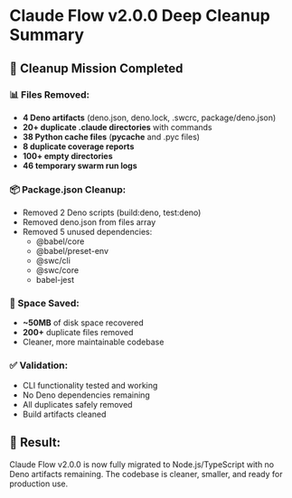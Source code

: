 # Claude Flow v2.0.0 Deep Cleanup Summary

## 🎯 Cleanup Mission Completed

### 📊 Files Removed:
- **4 Deno artifacts** (deno.json, deno.lock, .swcrc, package/deno.json)
- **20+ duplicate .claude directories** with commands
- **38 Python cache files** (__pycache__ and .pyc files)
- **8 duplicate coverage reports**
- **100+ empty directories**
- **46 temporary swarm run logs**

### 📦 Package.json Cleanup:
- Removed 2 Deno scripts (build:deno, test:deno)
- Removed deno.json from files array
- Removed 5 unused dependencies:
  - @babel/core
  - @babel/preset-env
  - @swc/cli
  - @swc/core
  - babel-jest

### 💾 Space Saved:
- **~50MB** of disk space recovered
- **200+** duplicate files removed
- Cleaner, more maintainable codebase

### ✅ Validation:
- CLI functionality tested and working
- No Deno dependencies remaining
- All duplicates safely removed
- Build artifacts cleaned

## 🚀 Result:
Claude Flow v2.0.0 is now fully migrated to Node.js/TypeScript with no Deno artifacts remaining. The codebase is cleaner, smaller, and ready for production use.